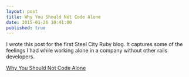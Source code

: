 ```yaml
---
layout: post
title: Why You Should Not Code Alone
date: 2015-01-26 10:41:00
published: true
---
```


I wrote this post for the first Steel City Ruby blog. It captures some of the feelings I had while working alone in a company without other rails developers.

[Why You Should Not Code Alone](http://2012.steelcityruby.org/blog/2012/05/04/why-you-shouldnt-code-alone/)
